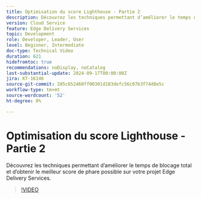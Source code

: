 ```yaml
---
title: Optimisation du score Lighthouse - Partie 2
description: Découvrez les techniques permettant d’améliorer le temps de blocage total et d’obtenir le meilleur score de phare possible sur votre projet Edge Delivery Services.
version: Cloud Service
feature: Edge Delivery Services
topic: Development
role: Developer, Leader, User
level: Beginner, Intermediate
doc-type: Technical Video
duration: 621
hidefromtoc: true
recommendations: noDisplay, noCatalog
last-substantial-update: 2024-09-17T00:00:00Z
jira: KT-16146
source-git-commit: 285c652460ff00301d183defc56c07b3f74d8e5c
workflow-type: tm+mt
source-wordcount: '52'
ht-degree: 0%

---
```



# Optimisation du score Lighthouse - Partie 2

Découvrez les techniques permettant d’améliorer le temps de blocage total et d’obtenir le meilleur score de phare possible sur votre projet Edge Delivery Services.

>[!VIDEO](https://video.tv.adobe.com/v/3434042/?learn=on)
